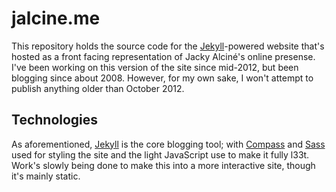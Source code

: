 # jalcine.me

This repository holds the source code for the [Jekyll][1]-powered website
that's hosted as a front facing representation of Jacky Alciné's online
presense. I've been working on this version of the site since mid-2012, but
been blogging since about 2008. However, for my own sake, I won't attempt to
publish anything older than October 2012.

## Technologies

As aforementioned, [Jekyll][1] is the core blogging tool; with [Compass][2]
and [Sass][3] used for styling the site and the light JavaScript use to make
it fully l33t. Work's slowly being done to make this into a more interactive
site, though it's mainly static.

[1]: http://jekyllrb.com
[2]: http://compass-style.org
[3]: http://sass-lang.com
